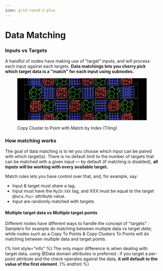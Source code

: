 ```yaml
---
icon: grid-round-2-plus
---
```


# Data Matching

### Inputs vs Targets

A handful of nodes have making use of "target" inputs, and will process each input against each targets. **Data matchings lets you cherry pick which target data is a "match" for each input using subnodes.**

<figure><img src="../../../.gitbook/assets/image.png" alt=""><figcaption><p>Copy Cluster to Point with Match by Index (Tiling)</p></figcaption></figure>

### How matching works

The goal of data matching is to let you choose which input can be paired with which target(s). There is no default limit to the number of targets that can be matched with a given input — by default (if matching is disabled), **all inputs will be working with every available target.**

Match rules lets you have control over that, and, for example, say:

* Input & target must share a tag.
* Input must have the `MyID:XXX` tag, and _XXX_ must be equal to the target `@Data.Pair` attribute value.
* Input are randomly matched with targets

#### Multiple target data vs Multiple target points

Different nodes have different ways to handle the concept of "targets" : Samplers for example do matching between multiple data vs target _data_; while nodes such as a Copy To Points & Copy Clusters To Points will do matching between multiple data and target _points_.

{% hint style="info" %}
The only major difference is when dealing with target data, using @Data domain attributes is preferred : if you target a per-point attribute and the check operates against the data, **it will default to the value of the first element**.
{% endhint %}









